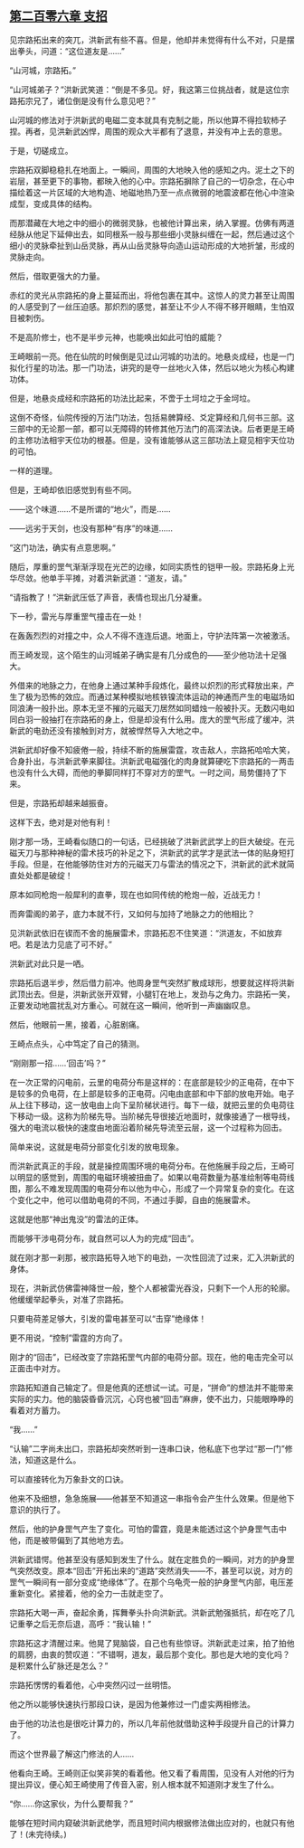 ## [第二百零六章 支招](https://www.xxbiquge.com/11_11207/9170571.html)


  见宗路拓出来的突兀，洪新武有些不喜。但是，他却并未觉得有什么不对，只是摆出拳头，问道：“这位道友是……”

  “山河城，宗路拓。”

  “山河城弟子？”洪新武笑道：“倒是不多见。好，我这第三位挑战者，就是这位宗路拓宗兄了，诸位倒是没有什么意见吧？”

  山河城的修法对于洪新武的电磁二变本就具有克制之能，所以他算不得捡软柿子捏。再者，见洪新武凶悍，周围的观众大半都有了退意，并没有冲上去的意思。

  于是，切磋成立。

  宗路拓双脚稳稳扎在地面上。一瞬间，周围的大地映入他的感知之内。泥土之下的岩层，甚至更下的事物，都映入他的心中。宗路拓摒除了自己的一切杂念，在心中描绘着这一片区域的大地构造、地磁地热乃至一点点微弱的地震波都在他心中渲染成型，变成具体的结构。

  而那潜藏在大地之中的细小的微弱灵脉，也被他计算出来，纳入掌握。仿佛有两道经脉从他足下延伸出去，如同根系一般与那些细小灵脉纠缠在一起，然后通过这个细小的灵脉牵扯到山岳灵脉，再从山岳灵脉导向造山运动形成的大地折皱，形成的灵脉走向。

  然后，借取更强大的力量。

  赤红的灵光从宗路拓的身上蔓延而出，将他包裹在其中。这惊人的灵力甚至让周围的人感受到了一丝压迫感。那炽烈的感觉，甚至让不少人不得不移开眼睛，生怕双目被刺伤。

  不是高阶修士，也不是半步元神，也能唤出如此可怕的威能？

  王崎眼前一亮。他在仙院的时候倒是见过山河城的功法的。地悬炎成经，也是一门拟化行星的功法。那一门功法，讲究的是夺一丝地火入体，然后以地火为核心构建功体。

  但是，地悬炎成经和宗路拓的功法比起来，不啻于土坷垃之于金坷垃。

  这倒不奇怪，仙院传授的万法门功法，包括易髀算经、爻定算经和几何书三部。这三部中的无论那一部，都可以无障碍的转修其他万法门的高深法诀。后者更是王崎的主修功法相宇天位功的根基。但是，没有谁能够从这三部功法上窥见相宇天位功的可怕。

  一样的道理。

  但是，王崎却依旧感觉到有些不同。

  ——这个味道……不是所谓的“地火”，而是……

  ——远劣于天剑，也没有那种“有序”的味道……

  “这门功法，确实有点意思啊。”

  随后，厚重的罡气渐渐浮现在光芒的边缘，如同实质性的铠甲一般。宗路拓身上光华尽敛。他单手平摊，对着洪新武道：“道友，请。”

  “请指教了！”洪新武压低了声音，表情也现出几分凝重。

  下一秒，雷光与厚重罡气撞击在一处！

  在轰轰烈烈的对撞之中，众人不得不连连后退。地面上，守护法阵第一次被激活。

  而王崎发现，这个陌生的山河城弟子确实是有几分成色的——至少他功法十足强大。

  外借来的地脉之力，在他身上通过某种手段炼化，最终以炽烈的形式释放出来，产生了极为恐怖的效应。而通过某种模拟地核铁镍流体运动的神通而产生的电磁场如同浪涛一般扑出。原本无坚不摧的元磁天刀居然如同蜡烛一般被扑灭。无数闪电如同白羽一般抽打在宗路拓的身上，但是却没有什么用。庞大的罡气形成了缓冲，洪新武的电劲还没有接触到对方，就被悍然导入大地之中。

  洪新武却好像不知疲倦一般，持续不断的施展雷霆，攻击敌人，宗路拓哈哈大笑，合身扑出，与洪新武拳来脚往。洪新武电磁强化的肉身就算硬吃下宗路拓的一两击也没有什么大碍，而他的拳脚同样打不穿对方的罡气。一时之间，局势僵持了下来。

  但是，宗路拓却越来越振奋。

  这样下去，绝对是对他有利！

  刚才那一场，王崎看似随口的一句话，已经挑破了洪新武武学上的巨大破绽。在元磁天刀与那种神秘的雷术技巧的补足之下，洪新武的武学才是武法一体的贴身短打手段。但是，在他能够防住对方的元磁天刀与雷法的情况之下，洪新武的武术就简直处处都是破绽！

  原本如同枪炮一般犀利的直拳，现在也如同传统的枪炮一般，近战无力！

  而奔雷阁的弟子，底力本就不行，又如何与加持了地脉之力的他相比？

  见洪新武依旧在锲而不舍的施展雷术，宗路拓忍不住笑道：“洪道友，不如放弃吧。若是法力见底了可不好。”

  洪新武对此只是一哂。

  宗路拓后退半步，然后借力前冲。他周身罡气突然扩散成球形，想要就这样将洪新武顶出去。但是，洪新武张开双臂，小腿钉在地上，发劲与之角力。宗路拓一笑，正要发动地震扰乱对方重心。可就在这一瞬间，他听到一声幽幽叹息。

  然后，他眼前一黑，接着，心脏剧痛。

  王崎点点头，心中笃定了自己的猜测。

  “刚刚那一招……‘回击’吗？”

  在一次正常的闪电前，云里的电荷分布是这样的：在底部是较少的正电荷，在中下是较多的负电荷，在上部是较多的正电荷。闪电由底部和中下部的放电开始。电子从上往下移动，这一放电由上向下呈阶梯状进行。每下一级，就把云里的负电荷往下移动一级。这称为阶梯先导。当阶梯先导很接近地面时，就像接通了一根导线，强大的电流以极快的速度由地面沿着阶梯先导流至云层，这一个过程称为回击。

  简单来说，这就是电荷分部变化引发的放电现象。

  而洪新武真正的手段，就是操控周围环境的电荷分布。在他施展手段之后，王崎可以明显的感觉到，周围的电磁环境被扭曲了。如果以电荷数量为基准绘制等电荷线图，那么不难发现周围的电荷分布以他为中心，形成了一个异常复杂的变化。在这个变化之中，他可以借助电荷的不同，不通过手脚，自由的施展雷术。

  这就是他那“神出鬼没”的雷法的正体。

  而能够干涉电荷分布，就自然可以人为的完成“回击”。

  就在刚才那一刹那，被宗路拓导入地下的电劲，一次性回流了过来，汇入洪新武的身体。

  现在，洪新武仿佛雷神降世一般，整个人都被雷光吞没，只剩下一个人形的轮廓。他缓缓举起拳头，对准了宗路拓。

  只要电荷差足够大，引发的雷电甚至可以“击穿”绝缘体！

  更不用说，“控制”雷霆的方向了。

  刚才的“回击”，已经改变了宗路拓罡气内部的电荷分部。现在，他的电击完全可以正面击中对方。

  宗路拓知道自己输定了。但是他真的还想试一试。可是，“拼命”的想法并不能带来实际的实力。他的脑袋昏昏沉沉，心窍也被“回击”麻痹，使不出力，只能眼睁睁的看着对方蓄力。

  “我……”

  “认输”二字尚未出口，宗路拓却突然听到一连串口诀，他私底下也学过“那一门”修法，知道这是什么。

  可以直接转化为万象卦文的口诀。

  他来不及细想，急急施展——他甚至不知道这一串指令会产生什么效果。但是他下意识的执行了。

  然后，他的护身罡气产生了变化。可怕的雷霆，竟是未能透过这个护身罡气击中他，而是被带偏到了其他地方去。

  洪新武错愕。他甚至没有感知到发生了什么。就在定胜负的一瞬间，对方的护身罡气突然改变。原本“回击”开拓出来的“道路”突然消失——不，甚至可以说，对方的罡气一瞬间有一部分变成“绝缘体”了。在那个乌龟壳一般的护身罡气内部，电压差重新变化。紧接着，他的全力一击就走空了。

  宗路拓大喝一声，奋起余勇，挥舞拳头扑向洪新武。洪新武勉强抵抗，却在吃了几记重拳之后无奈后退，高呼：“我认输！”

  宗路拓这才清醒过来。他晃了晃脑袋，自己也有些惊讶。洪新武走过来，拍了拍他的肩膀，由衷的赞叹道：“不错啊，道友，最后那个变化。那也是大地的变化吗？是积累什么矿脉还是怎么？”

  宗路拓愣愣的看着他，心中突然闪过一丝明悟。

  他之所以能够快速执行那段口诀，是因为他兼修过一门虚实两相修法。

  由于他的功法也是很吃计算力的，所以几年前他就借助这种手段提升自己的计算力了。

  而这个世界最了解这门修法的人……

  他看向王崎。王崎则正似笑非笑的看着他。他又看了看周围，见没有人对他的行为提出异议，便心知王崎使用了传音入密，别人根本就不知道刚才发生了什么。

  “你……你这家伙，为什么要帮我？”

  能够在短时间内窥破洪新武绝学，而且短时间内根据修法做出应对的，也就只有他了！(未完待续。)
